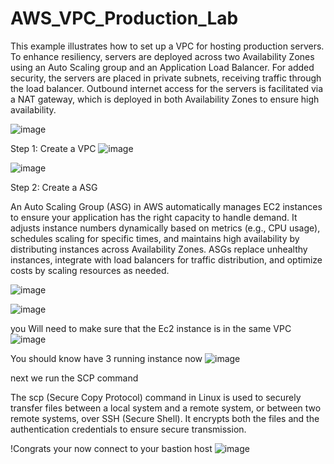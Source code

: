 # AWS_VPC_Production_Lab


This example illustrates how to set up a VPC for hosting production servers. To enhance resiliency, servers are deployed across two Availability Zones using an Auto Scaling group and an Application Load Balancer. For added security, the servers are placed in private subnets, receiving traffic through the load balancer. Outbound internet access for the servers is facilitated via a NAT gateway, which is deployed in both Availability Zones to ensure high availability.

![image](https://github.com/user-attachments/assets/93b03a39-118a-4cb0-aa4f-1dc80554a6b5)

Step 1: Create a VPC
![image](https://github.com/user-attachments/assets/3b3359dd-8e93-4cfb-9874-6ea46fb01f21)

![image](https://github.com/user-attachments/assets/5eafe2c1-374f-4642-ade2-a33f2e46f039)

Step 2: Create a ASG

An Auto Scaling Group (ASG) in AWS automatically manages EC2 instances to ensure your application has the right capacity to handle demand. It adjusts instance numbers dynamically based on metrics (e.g., CPU usage), schedules scaling for specific times, and maintains high availability by distributing instances across Availability Zones. ASGs replace unhealthy instances, integrate with load balancers for traffic distribution, and optimize costs by scaling resources as needed.

![image](https://github.com/user-attachments/assets/c7774385-2b39-42b6-b237-ccdc005fce5c)

![image](https://github.com/user-attachments/assets/56d9e808-7465-4dde-aa46-0caf522f505d)

you Will need to make sure that the Ec2 instance is in the same VPC
![image](https://github.com/user-attachments/assets/0b152aab-9e42-46ae-8b02-f7665248a706)

You should know have 3 running instance now
![image](https://github.com/user-attachments/assets/7f77c655-6e63-4b0b-996e-a2b56f4d1a53)

next we run the SCP command

The scp (Secure Copy Protocol) command in Linux is used to securely transfer files between a local system and a remote system, or between two remote systems, over SSH (Secure Shell). It encrypts both the files and the authentication credentials to ensure secure transmission.

!Congrats your now connect to your bastion host
![image](https://github.com/user-attachments/assets/32cc91fe-5d58-4b29-aaf5-88ed4203e414)

